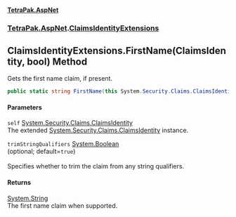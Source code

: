 #### [TetraPak.AspNet](index.md 'index')
### [TetraPak.AspNet](TetraPak_AspNet.md 'TetraPak.AspNet').[ClaimsIdentityExtensions](TetraPak_AspNet_ClaimsIdentityExtensions.md 'TetraPak.AspNet.ClaimsIdentityExtensions')
## ClaimsIdentityExtensions.FirstName(ClaimsIdentity, bool) Method
Gets the first name claim, if present.  
```csharp
public static string FirstName(this System.Security.Claims.ClaimsIdentity self, bool trimStringQualifiers=true);
```
#### Parameters
<a name='TetraPak_AspNet_ClaimsIdentityExtensions_FirstName(System_Security_Claims_ClaimsIdentity_bool)_self'></a>
`self` [System.Security.Claims.ClaimsIdentity](https://docs.microsoft.com/en-us/dotnet/api/System.Security.Claims.ClaimsIdentity 'System.Security.Claims.ClaimsIdentity')  
The extended [System.Security.Claims.ClaimsIdentity](https://docs.microsoft.com/en-us/dotnet/api/System.Security.Claims.ClaimsIdentity 'System.Security.Claims.ClaimsIdentity') instance.  
  
<a name='TetraPak_AspNet_ClaimsIdentityExtensions_FirstName(System_Security_Claims_ClaimsIdentity_bool)_trimStringQualifiers'></a>
`trimStringQualifiers` [System.Boolean](https://docs.microsoft.com/en-us/dotnet/api/System.Boolean 'System.Boolean')  
(optional; default=`true`)<br />  
Specifies whether to trim the claim from any string qualifiers.  
  
#### Returns
[System.String](https://docs.microsoft.com/en-us/dotnet/api/System.String 'System.String')  
The first name claim when supported.  
